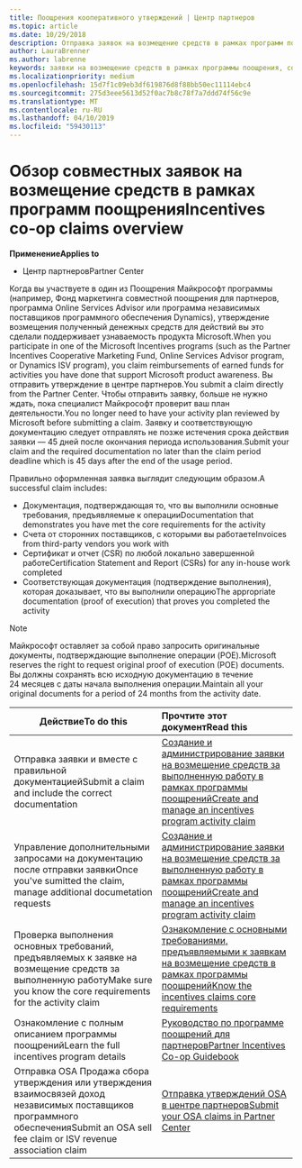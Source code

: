 ```yaml
---
title: Поощрения кооперативного утверждений | Центр партнеров
ms.topic: article
ms.date: 10/29/2018
description: Отправка заявок на возмещение средств в рамках программ поощрения без первоначальной проверки вашего плана деятельности.
author: LauraBrenner
ms.author: labrenne
keywords: заявки на возмещение средств в рамках программы поощрения, совместные заявки, совместные фонды
ms.localizationpriority: medium
ms.openlocfilehash: 15d7f1c09eb3df619876d8f88bb50ec11114ebc4
ms.sourcegitcommit: 275d3eee5613d52f0ac7b8c78f7a7ddd74f56c9e
ms.translationtype: MT
ms.contentlocale: ru-RU
ms.lasthandoff: 04/10/2019
ms.locfileid: "59430113"
---
```

# <a name="incentives-co-op-claims-overview"></a><span data-ttu-id="68f43-104">Обзор совместных заявок на возмещение средств в рамках программ поощрения</span><span class="sxs-lookup"><span data-stu-id="68f43-104">Incentives co-op claims overview</span></span>

**<span data-ttu-id="68f43-105">Применение</span><span class="sxs-lookup"><span data-stu-id="68f43-105">Applies to</span></span>**

- <span data-ttu-id="68f43-106">Центр партнеров</span><span class="sxs-lookup"><span data-stu-id="68f43-106">Partner Center</span></span>

<span data-ttu-id="68f43-107">Когда вы участвуете в один из Поощрения Майкрософт программы (например, Фонд маркетинга совместной поощрения для партнеров, программа Online Services Advisor или программа независимых поставщиков программного обеспечения Dynamics), утверждение возмещения полученный денежных средств для действий вы это сделали поддерживает узнаваемость продукта Microsoft.</span><span class="sxs-lookup"><span data-stu-id="68f43-107">When you participate in one of the Microsoft Incentives programs (such as the Partner Incentives Cooperative Marketing Fund, Online Services Advisor program, or Dynamics ISV program), you claim reimbursements of earned funds for activities you have done that support Microsoft product awareness.</span></span> <span data-ttu-id="68f43-108">Вы отправить утверждение в центре партнеров.</span><span class="sxs-lookup"><span data-stu-id="68f43-108">You submit a claim directly from the Partner Center.</span></span> <span data-ttu-id="68f43-109">Чтобы отправить заявку, больше не нужно ждать, пока специалист Майкрософт проверит ваш план деятельности.</span><span class="sxs-lookup"><span data-stu-id="68f43-109">You no longer need to have your activity plan reviewed by Microsoft before submitting a claim.</span></span> <span data-ttu-id="68f43-110">Заявку и соответствующую документацию следует отправлять не позже истечения срока действия заявки — 45 дней после окончания периода использования.</span><span class="sxs-lookup"><span data-stu-id="68f43-110">Submit your claim and the required documentation no later than the claim period deadline which is 45 days after the end of the usage period.</span></span> 

<span data-ttu-id="68f43-111">Правильно оформленная заявка выглядит следующим образом.</span><span class="sxs-lookup"><span data-stu-id="68f43-111">A successful claim includes:</span></span>

- <span data-ttu-id="68f43-112">Документация, подтверждающая то, что вы выполнили основные требования, предъявляемые к операции</span><span class="sxs-lookup"><span data-stu-id="68f43-112">Documentation that demonstrates you have met the core requirements for the activity</span></span>
- <span data-ttu-id="68f43-113">Счета от сторонних поставщиков, с которыми вы работаете</span><span class="sxs-lookup"><span data-stu-id="68f43-113">Invoices from third-party vendors you work with</span></span>
- <span data-ttu-id="68f43-114">Сертификат и отчет (CSR) по любой локально завершенной работе</span><span class="sxs-lookup"><span data-stu-id="68f43-114">Certification Statement and Report (CSRs) for any in-house work completed</span></span>
- <span data-ttu-id="68f43-115">Соответствующая документация (подтверждение выполнения), которая доказывает, что вы выполнили операцию</span><span class="sxs-lookup"><span data-stu-id="68f43-115">The appropriate documentation (proof of execution) that proves you completed the activity</span></span> 

>[!NOTE]
><span data-ttu-id="68f43-116">Майкрософт оставляет за собой право запросить оригинальные документы, подтверждающие выполнение операции (POE).</span><span class="sxs-lookup"><span data-stu-id="68f43-116">Microsoft reserves the right to request original proof of execution (POE) documents.</span></span> <span data-ttu-id="68f43-117">Вы должны сохранять всю исходную документацию в течение 24 месяцев с даты начала выполнения операции.</span><span class="sxs-lookup"><span data-stu-id="68f43-117">Maintain all your original documents for a period of 24 months from the activity date.</span></span> 

|**<span data-ttu-id="68f43-118">Действие</span><span class="sxs-lookup"><span data-stu-id="68f43-118">To do this</span></span>**   |**<span data-ttu-id="68f43-119">Прочтите этот документ</span><span class="sxs-lookup"><span data-stu-id="68f43-119">Read this</span></span>**   |
|-----------------|:--------------------------------------|
|<span data-ttu-id="68f43-120">Отправка заявки и вместе с правильной документацией</span><span class="sxs-lookup"><span data-stu-id="68f43-120">Submit a claim and include the correct documentation</span></span>|[<span data-ttu-id="68f43-121">Создание и администрирование заявки на возмещение средств за выполненную работу в рамках программы поощрений</span><span class="sxs-lookup"><span data-stu-id="68f43-121">Create and manage an incentives program activity claim</span></span>](create-incentives-claims.md)|
|<span data-ttu-id="68f43-122">Управление дополнительными запросами на документацию после отправки заявки</span><span class="sxs-lookup"><span data-stu-id="68f43-122">Once you've sumitted the claim, manage additional documetation requests</span></span>|[<span data-ttu-id="68f43-123">Создание и администрирование заявки на возмещение средств за выполненную работу в рамках программы поощрений</span><span class="sxs-lookup"><span data-stu-id="68f43-123">Create and manage an incentives program activity claim</span></span>](create-incentives-claims.md)  |
|<span data-ttu-id="68f43-124">Проверка выполнения основных требований, предъявляемых к заявке на возмещение средств за выполненную работу</span><span class="sxs-lookup"><span data-stu-id="68f43-124">Make sure you know the core requirements for the activity claim</span></span>|[<span data-ttu-id="68f43-125">Ознакомление с основными требованиями, предъявляемыми к заявкам на возмещение средств в рамках программы поощрений</span><span class="sxs-lookup"><span data-stu-id="68f43-125">Know the incentives claims core requirements</span></span>](core-requirements.md)   |
|<span data-ttu-id="68f43-126">Ознакомление с полным описанием программы поощрений</span><span class="sxs-lookup"><span data-stu-id="68f43-126">Learn the full incentives program details</span></span>|[<span data-ttu-id="68f43-127">Руководство по программе поощрений для партнеров</span><span class="sxs-lookup"><span data-stu-id="68f43-127">Partner Incentives Co-op Guidebook</span></span>](https://assets.microsoft.com/coop-guidebook.pdf)
|<span data-ttu-id="68f43-128">Отправка OSA Продажа сбора утверждения или утверждения взаимосвязей доход независимых поставщиков программного обеспечения</span><span class="sxs-lookup"><span data-stu-id="68f43-128">Submit an OSA sell fee claim or ISV revenue association claim</span></span> |[<span data-ttu-id="68f43-129">Отправка утверждений OSA в центре партнеров</span><span class="sxs-lookup"><span data-stu-id="68f43-129">Submit your OSA claims in Partner Center</span></span>](submit-osa-claim.md)|
                                                                                 
                                   